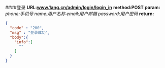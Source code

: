 ﻿####登录
**URL:www.1ang.cn/admin/login/login_in**
**method:POST**
**param:**
    *phone:手机号*
    *name:用户名称*
    *email:用户邮箱*
    *password:用户密码*
**return:**
```json
{
  "code" : "200",
  "msg" : "登录成功",
  "body":{
    "info":[
      ""
    ]
  }
}
```